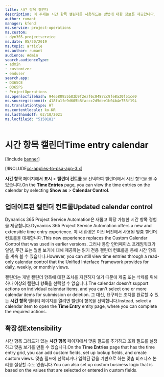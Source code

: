 ```yaml
---
title: 시간 항목 캘린더
description: 이 주제는 시간 항목 캘린더를 사용하드는 방법에 대한 정보를 제공합니다.
author: rumant
manager: kfend
ms.service: project-operations
ms.custom:
- dyn365-projectservice
ms.date: 05/20/2019
ms.topic: article
ms.author: rumant
audience: Admin
search.audienceType:
- admin
- customizer
- enduser
search.app:
- D365CE
- D365PS
- ProjectOperations
ms.openlocfilehash: 94e580955b83b9f2eaf6c0487cc9fe8a30f51ce0
ms.sourcegitcommit: 418fa1fe9d605b8faccc2d5dee1b04b4e753f194
ms.translationtype: HT
ms.contentlocale: ko-KR
ms.lasthandoff: 02/10/2021
ms.locfileid: "5150181"
---
```

# <a name="time-entry-calendar"></a><span data-ttu-id="c22bd-103">시간 항목 캘린더</span><span class="sxs-lookup"><span data-stu-id="c22bd-103">Time entry calendar</span></span>

[!include [banner](../includes/psa-now-project-operations.md)]

[!INCLUDE[cc-applies-to-psa-app-3.x](../includes/cc-applies-to-psa-app-3x.md)]

<span data-ttu-id="c22bd-104">**시간 항목** 페이지에서 **표시** \> **캘린더 컨트롤** 을 선택하여 캘린더에서 시간 항목을 볼 수 있습니다.</span><span class="sxs-lookup"><span data-stu-id="c22bd-104">On the **Time Entries** page, you can view the time entries on the calendar by selecting **Show as** \> **Calendar Control**.</span></span>

## <a name="updated-calendar-control"></a><span data-ttu-id="c22bd-105">업데이트된 캘린더 컨트롤</span><span class="sxs-lookup"><span data-stu-id="c22bd-105">Updated calendar control</span></span>

<span data-ttu-id="c22bd-106">Dynamics 365 Project Service Automation은 새롭고 확장 가능한 시간 항목 경험을 제공합니다.</span><span class="sxs-lookup"><span data-stu-id="c22bd-106">Dynamics 365 Project Service Automation offers a new and extensible time entry experience.</span></span> <span data-ttu-id="c22bd-107">이 새 환경은 이전 버전에서 사용된 맞춤 캘린더 컨트롤을 대체합니다.</span><span class="sxs-lookup"><span data-stu-id="c22bd-107">This new experience replaces the Custom Calendar Control that was used in earlier versions.</span></span> <span data-ttu-id="c22bd-108">그러나 통합 인터페이스 프레임워크가 일일, 주간 또는 월별 보기에 대해 제공하는 읽기 전용 캘린더 컨트롤을 통해 시간 항목을 계속 볼 수 있습니다.</span><span class="sxs-lookup"><span data-stu-id="c22bd-108">However, you can still view time entries through a read-only calendar control that the Unified Interface Framework provides for daily, weekly, or monthly views.</span></span>

<span data-ttu-id="c22bd-109">캘린더는 개별 캘린더 항목에 대한 조치를 지원하지 않기 때문에 제출 또는 삭제를 위해 하나 이상의 캘린더 항목을 선택할 수 없습니다.</span><span class="sxs-lookup"><span data-stu-id="c22bd-109">The calendar doesn't support actions on individual calendar items, and you can't select one or more calendar items for submission or deletion.</span></span> <span data-ttu-id="c22bd-110">그 대신, 요구되는 조치를 완료할 수 있는 **시간 항목** 엔터티 페이지를 열려면 캘린더 항목을 선택합니다.</span><span class="sxs-lookup"><span data-stu-id="c22bd-110">Instead, select a calendar item to open the **Time Entry** entity page, where you can complete the required actions.</span></span>

## <a name="extensibility"></a><span data-ttu-id="c22bd-111">확장성</span><span class="sxs-lookup"><span data-stu-id="c22bd-111">Extensibility</span></span>

<span data-ttu-id="c22bd-112">시간 항목 그리드가 있는 **시간 항목** 페이지에서 맞춤 필드를 추가하고 조회 필드를 설정하고 맞춤 보기를 만들 수 있습니다.</span><span class="sxs-lookup"><span data-stu-id="c22bd-112">On the **Time Entries** page that has the time entry grid, you can add custom fields, set up lookup fields, and create custom views.</span></span> <span data-ttu-id="c22bd-113">맞춤 필드에 선택되거나 입력된 값을 기반으로 하는 맞춤 비즈니스 논리를 설정할 수도 있습니다.</span><span class="sxs-lookup"><span data-stu-id="c22bd-113">You can also set up custom business logic that is based on the values that are selected or entered in custom fields.</span></span>
